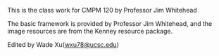 This is the class work for CMPM 120 by Professor Jim Whitehead

The basic framework is provided by Professor Jim Whitehead, and the image resources are from the Kenney resource package.

Edited by Wade Xu(wxu78@ucsc.edu)